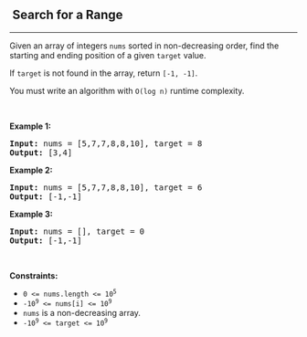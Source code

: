 <h2>  Search for a Range</h2><hr><div class="cursor-hover"><p class="cursor-hover">Given an array of integers <code class="cursor-hover">nums</code> sorted in non-decreasing order, find the starting and ending position of a given <code>target</code> value.</p>

<p>If <code>target</code> is not found in the array, return <code>[-1, -1]</code>.</p>

<p class="cursor-hover">You must&nbsp;write an algorithm with&nbsp;<code>O(log n)</code> runtime complexity.</p>

<p class="cursor-hover">&nbsp;</p>
<p class="cursor-hover"><strong class="example">Example 1:</strong></p>
<pre class="cursor-hover"><strong>Input:</strong> nums = [5,7,7,8,8,10], target = 8
<strong>Output:</strong> [3,4]
</pre><p><strong class="example">Example 2:</strong></p>
<pre><strong>Input:</strong> nums = [5,7,7,8,8,10], target = 6
<strong>Output:</strong> [-1,-1]
</pre><p><strong class="example">Example 3:</strong></p>
<pre><strong>Input:</strong> nums = [], target = 0
<strong>Output:</strong> [-1,-1]
</pre>
<p class="cursor-hover">&nbsp;</p>
<p class="cursor-hover"><strong>Constraints:</strong></p>

<ul>
	<li class="cursor-hover"><code>0 &lt;= nums.length &lt;= 10<sup>5</sup></code></li>
	<li class="cursor-hover"><code>-10<sup>9</sup>&nbsp;&lt;= nums[i]&nbsp;&lt;= 10<sup>9</sup></code></li>
	<li class="cursor-hover"><code>nums</code> is a non-decreasing array.</li>
	<li class="cursor-hover"><code>-10<sup>9</sup>&nbsp;&lt;= target&nbsp;&lt;= 10<sup>9</sup></code></li>
</ul>
</div>